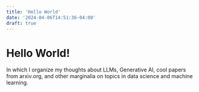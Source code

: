 ```yaml
---
title: 'Hello World'
date: '2024-04-06T14:51:36-04:00'
draft: true
---
```

<!-- markdownlint-disable MD001 MD025 MD026 -->
# Hello World!
<!-- markdownlint-enable -->

In which I organize my thoughts about LLMs, Generative AI, cool papers from arxiv.org, and other marginalia on topics in data science and machine learning.
